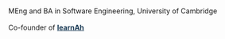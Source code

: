 <p>
    <br>
    MEng and BA in Software Engineering, University of Cambridge
    <br>
    <br>
    Co-founder of <a href="https://www.learnah.uk/about" style="color: #163752; font-weight: bold; text-decoration: underline;">learnAh</a>
</p>
